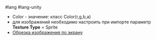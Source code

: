 #lang #lang-unity 
- Color - значение: класс Color(r,g,b,a)
- для изображений необходимо настроить при импорте параметр **Texture Type** = Sprite
- [Обрезка изображения по экрану](1.%20Languages/Unity/5.%20UI/Image/Обрезка%20изображения%20по%20экрану.md)